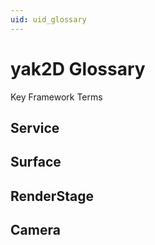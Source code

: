 ```yaml
---
uid: uid_glossary
---
```


# **yak2D** Glossary

Key Framework Terms

## Service

## Surface

## RenderStage

## Camera



